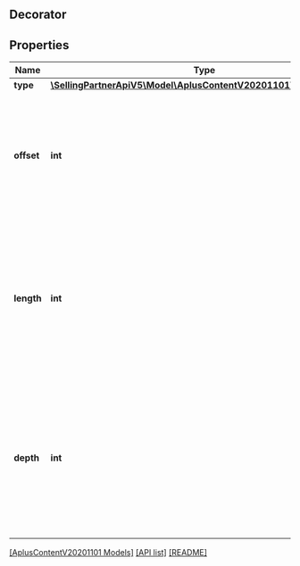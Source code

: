 ## Decorator

## Properties

Name | Type | Description | Notes
------------ | ------------- | ------------- | -------------
**type** | [**\SellingPartnerApiV5\Model\AplusContentV20201101\DecoratorType**](DecoratorType.md) |  | [optional]
**offset** | **int** | The starting character of this decorator within the content string. Use zero for the first character. | [optional]
**length** | **int** | The number of content characters to alter with this decorator. Decorators such as line breaks can have zero length and fit between characters. | [optional]
**depth** | **int** | The relative intensity or variation of this decorator. Decorators such as bullet-points, for example, can have multiple indentation depths. | [optional]

[[AplusContentV20201101 Models]](../) [[API list]](../../Api) [[README]](../../../README.md)
